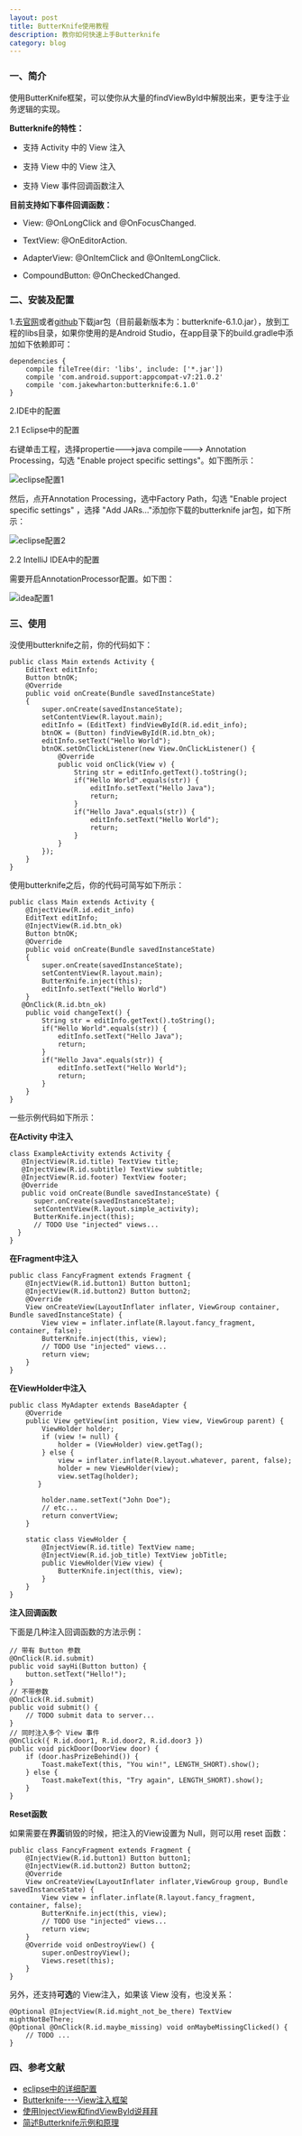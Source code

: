 ```yaml
---
layout: post
title: ButterKnife使用教程
description: 教你如何快速上手Butterknife
category: blog
---
```


### 一、简介

使用ButterKnife框架，可以使你从大量的findViewById中解脱出来，更专注于业务逻辑的实现。

**Butterknife的特性：**

* 支持 Activity 中的 View 注入

* 支持 View 中的 View 注入

* 支持 View 事件回调函数注入

**目前支持如下事件回调函数：**

- View: @OnLongClick and @OnFocusChanged.

- TextView: @OnEditorAction.

- AdapterView: @OnItemClick and @OnItemLongClick.

- CompoundButton: @OnCheckedChanged.

### 二、安装及配置

1.去[官网](http://jakewharton.github.io/butterknife/)或者[github](https://github.com/JakeWharton/butterknife)下载jar包（目前最新版本为：butterknife-6.1.0.jar），放到工程的libs目录，如果你使用的是Android Studio，在app目录下的build.gradle中添加如下依赖即可：

```
dependencies {  
    compile fileTree(dir: 'libs', include: ['*.jar'])  
    compile 'com.android.support:appcompat-v7:21.0.2'  
    compile 'com.jakewharton:butterknife:6.1.0'  
}  

```

2.IDE中的配置

2.1 Eclipse中的配置

右键单击工程，选择propertie--->java compile---> Annotation Processing，勾选 "Enable project specific settings"。如下图所示：

![eclipse配置1](/images/ButterKnife/eclipse1.png)

然后，点开Annotation Processing，选中Factory Path，勾选 "Enable project specific settings" ，选择 "Add JARs…"添加你下载的butterknife jar包，如下所示：

![eclipse配置2](/images/ButterKnife/eclipse2.png)

2.2 IntelliJ IDEA中的配置

需要开启AnnotationProcessor配置。如下图：

![idea配置1](/images/ButterKnife/idea.jpg)

### 三、使用

没使用butterknife之前，你的代码如下：

```
public class Main extends Activity {
    EditText editInfo;
    Button btnOK;
    @Override
    public void onCreate(Bundle savedInstanceState)
    {
        super.onCreate(savedInstanceState);
        setContentView(R.layout.main);
        editInfo = (EditText) findViewById(R.id.edit_info);
        btnOK = (Button) findViewById(R.id.btn_ok);
        editInfo.setText("Hello World");
        btnOK.setOnClickListener(new View.OnClickListener() {
            @Override
            public void onClick(View v) {
                String str = editInfo.getText().toString();
                if("Hello World".equals(str)) {
                    editInfo.setText("Hello Java");
                    return;
                }
                if("Hello Java".equals(str)) {
                    editInfo.setText("Hello World");
                    return;
                }
            }
        });
    }    
}

```
使用butterknife之后，你的代码可简写如下所示：

```
public class Main extends Activity {
    @InjectView(R.id.edit_info)
    EditText editInfo;
    @InjectView(R.id.btn_ok)
    Button btnOK;
    @Override
    public void onCreate(Bundle savedInstanceState)
    {
        super.onCreate(savedInstanceState);
        setContentView(R.layout.main);       
        ButterKnife.inject(this);
        editInfo.setText("Hello World")      
    }
   @OnClick(R.id.btn_ok)
    public void changeText() {
        String str = editInfo.getText().toString();
        if("Hello World".equals(str)) {
            editInfo.setText("Hello Java");
            return;
        }
        if("Hello Java".equals(str)) {
            editInfo.setText("Hello World");
            return;
        }
    }
}

```

一些示例代码如下所示：

**在Activity 中注入**

```
class ExampleActivity extends Activity {
   @InjectView(R.id.title) TextView title;
   @InjectView(R.id.subtitle) TextView subtitle;
   @InjectView(R.id.footer) TextView footer;
   @Override 
   public void onCreate(Bundle savedInstanceState) {
      super.onCreate(savedInstanceState);
      setContentView(R.layout.simple_activity);
      ButterKnife.inject(this);
      // TODO Use "injected" views...
  }
}

```

**在Fragment中注入**

```
public class FancyFragment extends Fragment {
    @InjectView(R.id.button1) Button button1;
    @InjectView(R.id.button2) Button button2;
    @Override 
    View onCreateView(LayoutInflater inflater, ViewGroup container, Bundle savedInstanceState) {
        View view = inflater.inflate(R.layout.fancy_fragment, container, false);
        ButterKnife.inject(this, view);
        // TODO Use "injected" views...
        return view;
    }
}

```
**在ViewHolder中注入**

```
public class MyAdapter extends BaseAdapter {
    @Override 
    public View getView(int position, View view, ViewGroup parent) {
        ViewHolder holder;
        if (view != null) {
            holder = (ViewHolder) view.getTag();
        } else {
            view = inflater.inflate(R.layout.whatever, parent, false);
            holder = new ViewHolder(view);
            view.setTag(holder);
       }
 
        holder.name.setText("John Doe");
        // etc...
        return convertView;
    }
 
    static class ViewHolder {
        @InjectView(R.id.title) TextView name;
        @InjectView(R.id.job_title) TextView jobTitle;
        public ViewHolder(View view) {
            ButterKnife.inject(this, view);
        }
    }
}

```
**注入回调函数**

下面是几种注入回调函数的方法示例：

```
// 带有 Button 参数
@OnClick(R.id.submit)
public void sayHi(Button button) {
    button.setText("Hello!");
} 
// 不带参数
@OnClick(R.id.submit)
public void submit() {
    // TODO submit data to server...
}
// 同时注入多个 View 事件
@OnClick({ R.id.door1, R.id.door2, R.id.door3 })
public void pickDoor(DoorView door) {
    if (door.hasPrizeBehind()) {
        Toast.makeText(this, "You win!", LENGTH_SHORT).show();
    } else {
        Toast.makeText(this, "Try again", LENGTH_SHORT).show();
    }
}
```
**Reset函数**

如果需要在**界面**销毁的时候，把注入的View设置为 Null，则可以用 reset 函数：

```
public class FancyFragment extends Fragment {
    @InjectView(R.id.button1) Button button1;
    @InjectView(R.id.button2) Button button2;
    @Override 
    View onCreateView(LayoutInflater inflater,ViewGroup group, Bundle savedInstanceState) {
        View view = inflater.inflate(R.layout.fancy_fragment, container, false);
        ButterKnife.inject(this, view);
        // TODO Use "injected" views...
        return view;
    }
    @Override void onDestroyView() {
        super.onDestroyView();
        Views.reset(this);
    }
}

```

另外，还支持**可选**的 View注入，如果该 View 没有，也没关系：

```
@Optional @InjectView(R.id.might_not_be_there) TextView mightNotBeThere;
@Optional @OnClick(R.id.maybe_missing) void onMaybeMissingClicked() {
    // TODO ...
}
```

### 四、参考文献

* [eclipse中的详细配置](http://jakewharton.github.io/butterknife/ide-eclipse.html)
* [Butterknife----View注入框架](http://stormzhang.com/openandroid/android/2014/01/12/android-butterknife/)
* [使用InjectView和findViewById说拜拜](http://www.mzule.com/%E4%BD%BF%E7%94%A8injectview%E5%92%8Cfindviewbyid%E8%AF%B4%E6%8B%9C%E6%8B%9C/)
* [简述Butterknife示例和原理](http://blog.csdn.net/guijiaoba/article/details/43020059)


